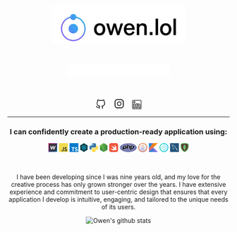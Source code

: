 <p align="&#99;&#101;&#110;&#116;&#101;&#114;"><a href="&#104;&#116;&#116;&#112;&#115;&#58;&#47;&#47;&#111;&#119;&#101;&#110;&#46;&#108;&#111;&#108;&#47;"><picture><source media="&#40;&#112;&#114;&#101;&#102;&#101;&#114;&#115;&#45;&#99;&#111;&#108;&#111;&#114;&#45;&#115;&#99;&#104;&#101;&#109;&#101;&#58;&#32;&#100;&#97;&#114;&#107;&#41;" srcset="&#46;&#47;&#97;&#115;&#115;&#101;&#116;&#115;&#47;&#100;&#97;&#114;&#107;&#46;&#112;&#110;&#103;"><img width="&#54;&#48;&#37;" alt="&#111;&#119;&#101;&#110;&#46;&#108;&#111;&#108;" src="&#46;&#47;&#97;&#115;&#115;&#101;&#116;&#115;&#47;&#108;&#105;&#103;&#104;&#116;&#46;&#112;&#110;&#103;"></picture></a></p>&#13;
<br/>&#13;
<p align="&#99;&#101;&#110;&#116;&#101;&#114;"><img width="&#52;&#54;&#37;" img src="&#46;&#47;&#97;&#115;&#115;&#101;&#116;&#115;&#47;&#116;&#121;&#112;&#101;&#100;&#45;&#118;&#52;&#46;&#115;&#118;&#103;" alt="&#70;&#117;&#108;&#108;&#32;&#83;&#116;&#97;&#99;&#107;&#32;&#68;&#101;&#118;&#101;&#108;&#111;&#112;&#101;&#114;&#44;&#32;&#67;&#114;&#101;&#97;&#116;&#105;&#118;&#101;&#32;&#68;&#101;&#115;&#105;&#103;&#110;&#101;&#114;&#44;&#32;&#80;&#97;&#115;&#115;&#105;&#111;&#110;&#97;&#116;&#101;&#32;&#76;&#101;&#97;&#114;&#110;&#101;&#114;" /></p><br>&#13;
<p align="&#99;&#101;&#110;&#116;&#101;&#114;" style="&#116;&#101;&#120;&#116;&#45;&#97;&#108;&#105;&#103;&#110;&#58;&#32;&#99;&#101;&#110;&#116;&#101;&#114;">&#13;
<a href="&#104;&#116;&#116;&#112;&#115;&#58;&#47;&#47;&#103;&#105;&#116;&#104;&#117;&#98;&#46;&#99;&#111;&#109;&#47;&#111;&#119;&#101;&#110;&#103;&#114;&#101;&#103;&#115;&#111;&#110;"><picture><source media="&#40;&#112;&#114;&#101;&#102;&#101;&#114;&#115;&#45;&#99;&#111;&#108;&#111;&#114;&#45;&#115;&#99;&#104;&#101;&#109;&#101;&#58;&#32;&#100;&#97;&#114;&#107;&#41;" srcset="&#46;&#47;&#97;&#115;&#115;&#101;&#116;&#115;&#47;&#103;&#105;&#116;&#104;&#117;&#98;&#46;&#115;&#118;&#103;"><img hspace="&#55;" height="&#50;&#51;" alt="&#103;&#105;&#116;&#104;&#117;&#98;" src="&#46;&#47;&#97;&#115;&#115;&#101;&#116;&#115;&#47;&#103;&#105;&#116;&#104;&#117;&#98;&#45;&#100;&#97;&#114;&#107;&#46;&#112;&#110;&#103;"></picture></a>&#13;
<a href="&#104;&#116;&#116;&#112;&#115;&#58;&#47;&#47;&#119;&#119;&#119;&#46;&#105;&#110;&#115;&#116;&#97;&#103;&#114;&#97;&#109;&#46;&#99;&#111;&#109;&#47;&#111;&#119;&#101;&#110;&#106;&#101;&#101;&#95;&#47;"><picture><source media="&#40;&#112;&#114;&#101;&#102;&#101;&#114;&#115;&#45;&#99;&#111;&#108;&#111;&#114;&#45;&#115;&#99;&#104;&#101;&#109;&#101;&#58;&#32;&#100;&#97;&#114;&#107;&#41;" srcset="&#46;&#47;&#97;&#115;&#115;&#101;&#116;&#115;&#47;&#105;&#110;&#115;&#116;&#97;&#103;&#114;&#97;&#109;&#46;&#115;&#118;&#103;"><img hspace="&#55;" height="&#50;&#53;" alt="&#105;&#110;&#115;&#116;&#97;&#103;&#114;&#97;&#109;" src="&#46;&#47;&#97;&#115;&#115;&#101;&#116;&#115;&#47;&#105;&#110;&#115;&#116;&#97;&#103;&#114;&#97;&#109;&#45;&#100;&#97;&#114;&#107;&#46;&#112;&#110;&#103;"></picture></a>&#13;
<a href="&#104;&#116;&#116;&#112;&#115;&#58;&#47;&#47;&#119;&#119;&#119;&#46;&#108;&#105;&#110;&#107;&#101;&#100;&#105;&#110;&#46;&#99;&#111;&#109;&#47;&#105;&#110;&#47;&#111;&#119;&#101;&#110;&#103;&#114;&#101;&#103;&#115;&#111;&#110;&#47;"><picture><source media="&#40;&#112;&#114;&#101;&#102;&#101;&#114;&#115;&#45;&#99;&#111;&#108;&#111;&#114;&#45;&#115;&#99;&#104;&#101;&#109;&#101;&#58;&#32;&#100;&#97;&#114;&#107;&#41;" srcset="&#46;&#47;&#97;&#115;&#115;&#101;&#116;&#115;&#47;&#108;&#105;&#110;&#107;&#101;&#100;&#105;&#110;&#46;&#115;&#118;&#103;"><img hspace="&#55;" height="&#50;&#49;" alt="&#108;&#105;&#110;&#107;&#101;&#100;&#105;&#110;" src="&#46;&#47;&#97;&#115;&#115;&#101;&#116;&#115;&#47;&#108;&#105;&#110;&#107;&#101;&#100;&#105;&#110;&#45;&#100;&#97;&#114;&#107;&#46;&#112;&#110;&#103;"></picture></a>&#13;
<hr>&#13;
<h3 align="&#99;&#101;&#110;&#116;&#101;&#114;" style="&#116;&#101;&#120;&#116;&#45;&#97;&#108;&#105;&#103;&#110;&#58;&#32;&#99;&#101;&#110;&#116;&#101;&#114;">&#73;&#32;&#99;&#97;&#110;&#32;&#99;&#111;&#110;&#102;&#105;&#100;&#101;&#110;&#116;&#108;&#121;&#32;&#99;&#114;&#101;&#97;&#116;&#101;&#32;&#97;&#32;&#112;&#114;&#111;&#100;&#117;&#99;&#116;&#105;&#111;&#110;&#45;&#114;&#101;&#97;&#100;&#121;&#32;&#97;&#112;&#112;&#108;&#105;&#99;&#97;&#116;&#105;&#111;&#110;&#32;&#117;&#115;&#105;&#110;&#103;&#58;</h3>&#13;
<p align="&#99;&#101;&#110;&#116;&#101;&#114;" style="&#116;&#101;&#120;&#116;&#45;&#97;&#108;&#105;&#103;&#110;&#58;&#32;&#99;&#101;&#110;&#116;&#101;&#114;">&#13;
<code><img height="&#50;&#48;" alt="&#119;&#101;&#98;&#102;&#108;&#111;&#119;" src="&#46;&#47;&#97;&#115;&#115;&#101;&#116;&#115;&#47;&#119;&#101;&#98;&#102;&#108;&#111;&#119;&#46;&#112;&#110;&#103;"></code>&#13;
<code><img height="&#50;&#48;" alt="&#106;&#97;&#118;&#97;&#115;&#99;&#114;&#105;&#112;&#116;" src="&#46;&#47;&#97;&#115;&#115;&#101;&#116;&#115;&#47;&#106;&#97;&#118;&#97;&#115;&#99;&#114;&#105;&#112;&#116;&#46;&#112;&#110;&#103;"></code>&#13;
<code><img height="&#50;&#48;" alt="&#116;&#121;&#112;&#101;&#115;&#99;&#114;&#105;&#112;&#116;" src="&#46;&#47;&#97;&#115;&#115;&#101;&#116;&#115;&#47;&#116;&#121;&#112;&#101;&#115;&#99;&#114;&#105;&#112;&#116;&#46;&#112;&#110;&#103;"></code>&#13;
<code><img height="&#50;&#48;" alt="&#114;&#101;&#97;&#99;&#116;&#46;&#106;&#115;" src="&#46;&#47;&#97;&#115;&#115;&#101;&#116;&#115;&#47;&#114;&#101;&#97;&#99;&#116;&#106;&#115;&#45;&#50;&#46;&#112;&#110;&#103;"></code>&#13;
<code><img height="&#50;&#48;" alt="&#112;&#121;&#116;&#104;&#111;&#110;" src="&#46;&#47;&#97;&#115;&#115;&#101;&#116;&#115;&#47;&#112;&#121;&#116;&#104;&#111;&#110;&#46;&#112;&#110;&#103;"></code>&#13;
<code><img height="&#50;&#48;" alt="&#110;&#111;&#100;&#101;&#46;&#106;&#115;" src="&#46;&#47;&#97;&#115;&#115;&#101;&#116;&#115;&#47;&#110;&#111;&#100;&#101;&#106;&#115;&#46;&#112;&#110;&#103;"></code>&#13;
<code><img height="&#50;&#48;" alt="&#115;&#119;&#105;&#102;&#116;" src="&#46;&#47;&#97;&#115;&#115;&#101;&#116;&#115;&#47;&#115;&#119;&#105;&#102;&#116;&#46;&#112;&#110;&#103;"></code>&#13;
<code><img height="&#50;&#48;" alt="&#112;&#104;&#112;" src="&#46;&#47;&#97;&#115;&#115;&#101;&#116;&#115;&#47;&#112;&#104;&#112;&#46;&#112;&#110;&#103;"></code>&#13;
<code><img height="&#50;&#48;" alt="&#106;&#97;&#118;&#97;" src="&#46;&#47;&#97;&#115;&#115;&#101;&#116;&#115;&#47;&#106;&#97;&#118;&#97;&#46;&#112;&#110;&#103;"></code>&#13;
<code><img height="&#50;&#48;" alt="&#107;&#111;&#116;&#108;&#105;&#110;" src="&#46;&#47;&#97;&#115;&#115;&#101;&#116;&#115;&#47;&#107;&#111;&#116;&#108;&#105;&#110;&#46;&#112;&#110;&#103;"></code>&#13;
<code><img height="&#50;&#48;" alt="&#101;&#108;&#101;&#99;&#116;&#114;&#111;&#110;" src="&#46;&#47;&#97;&#115;&#115;&#101;&#116;&#115;&#47;&#101;&#108;&#101;&#99;&#116;&#114;&#111;&#110;&#45;&#50;&#46;&#112;&#110;&#103;"></code>&#13;
<code><img height="&#50;&#48;" alt="&#109;&#121;&#115;&#113;&#108;" src="&#46;&#47;&#97;&#115;&#115;&#101;&#116;&#115;&#47;&#109;&#121;&#115;&#113;&#108;&#46;&#112;&#110;&#103;"></code>&#13;
<code><img height="&#50;&#48;" alt="&#109;&#111;&#110;&#103;&#111;&#100;&#98;" src="&#46;&#47;&#97;&#115;&#115;&#101;&#116;&#115;&#47;&#109;&#111;&#110;&#103;&#111;&#100;&#98;&#46;&#112;&#110;&#103;"></code>&#13;
</p><br>&#13;
<p align="&#99;&#101;&#110;&#116;&#101;&#114;" style="&#116;&#101;&#120;&#116;&#45;&#97;&#108;&#105;&#103;&#110;&#58;&#32;&#99;&#101;&#110;&#116;&#101;&#114;&#59;&#32;&#116;&#101;&#120;&#116;&#45;&#115;&#105;&#122;&#101;&#58;&#32;&#50;&#101;&#109;&#59;">&#13;
&#73;&#32;&#104;&#97;&#118;&#101;&#32;&#98;&#101;&#101;&#110;&#32;&#100;&#101;&#118;&#101;&#108;&#111;&#112;&#105;&#110;&#103;&#32;&#115;&#105;&#110;&#99;&#101;&#32;&#73;&#32;&#119;&#97;&#115;&#32;&#110;&#105;&#110;&#101;&#32;&#121;&#101;&#97;&#114;&#115;&#32;&#111;&#108;&#100;&#44;&#32;&#97;&#110;&#100;&#32;&#109;&#121;&#32;&#108;&#111;&#118;&#101;&#32;&#102;&#111;&#114;&#32;&#116;&#104;&#101;&#32;&#99;&#114;&#101;&#97;&#116;&#105;&#118;&#101;&#32;&#112;&#114;&#111;&#99;&#101;&#115;&#115;&#32;&#104;&#97;&#115;&#32;&#111;&#110;&#108;&#121;&#32;&#103;&#114;&#111;&#119;&#110;&#32;&#115;&#116;&#114;&#111;&#110;&#103;&#101;&#114;&#32;&#111;&#118;&#101;&#114;&#32;&#116;&#104;&#101;&#32;&#121;&#101;&#97;&#114;&#115;&#46;&#32;&#73;&#32;&#104;&#97;&#118;&#101;&#32;&#101;&#120;&#116;&#101;&#110;&#115;&#105;&#118;&#101;&#32;&#101;&#120;&#112;&#101;&#114;&#105;&#101;&#110;&#99;&#101;&#32;&#97;&#110;&#100;&#32;&#99;&#111;&#109;&#109;&#105;&#116;&#109;&#101;&#110;&#116;&#32;&#116;&#111;&#32;&#117;&#115;&#101;&#114;&#45;&#99;&#101;&#110;&#116;&#114;&#105;&#99;&#32;&#100;&#101;&#115;&#105;&#103;&#110;&#32;&#116;&#104;&#97;&#116;&#32;&#101;&#110;&#115;&#117;&#114;&#101;&#115;&#32;&#116;&#104;&#97;&#116;&#32;&#101;&#118;&#101;&#114;&#121;&#32;&#97;&#112;&#112;&#108;&#105;&#99;&#97;&#116;&#105;&#111;&#110;&#32;&#73;&#32;&#100;&#101;&#118;&#101;&#108;&#111;&#112;&#32;&#105;&#115;&#32;&#105;&#110;&#116;&#117;&#105;&#116;&#105;&#118;&#101;&#44;&#32;&#101;&#110;&#103;&#97;&#103;&#105;&#110;&#103;&#44;&#32;&#97;&#110;&#100;&#32;&#116;&#97;&#105;&#108;&#111;&#114;&#101;&#100;&#32;&#116;&#111;&#32;&#116;&#104;&#101;&#32;&#117;&#110;&#105;&#113;&#117;&#101;&#32;&#110;&#101;&#101;&#100;&#115;&#32;&#111;&#102;&#32;&#105;&#116;&#115;&#32;&#117;&#115;&#101;&#114;&#115;&#46;&#13;
</p>&#13;
<p align="&#99;&#101;&#110;&#116;&#101;&#114;">&#13;
<img src="&#104;&#116;&#116;&#112;&#115;&#58;&#47;&#47;&#103;&#105;&#116;&#104;&#117;&#98;&#45;&#114;&#101;&#97;&#100;&#109;&#101;&#45;&#115;&#116;&#97;&#116;&#115;&#46;&#118;&#101;&#114;&#99;&#101;&#108;&#46;&#97;&#112;&#112;&#47;&#97;&#112;&#105;&#63;&#117;&#115;&#101;&#114;&#110;&#97;&#109;&#101;&#61;&#111;&#119;&#101;&#110;&#103;&#114;&#101;&#103;&#115;&#111;&#110;&#38;&#115;&#104;&#111;&#119;&#95;&#105;&#99;&#111;&#110;&#115;&#61;&#116;&#114;&#117;&#101;&#38;&#105;&#110;&#99;&#108;&#117;&#100;&#101;&#95;&#97;&#108;&#108;&#95;&#99;&#111;&#109;&#109;&#105;&#116;&#115;&#61;&#116;&#114;&#117;&#101;&#38;&#116;&#104;&#101;&#109;&#101;&#61;&#109;&#97;&#116;&#101;&#114;&#105;&#97;&#108;&#45;&#112;&#97;&#108;&#101;&#110;&#105;&#103;&#104;&#116;&#38;&#114;&#97;&#110;&#107;&#95;&#105;&#99;&#111;&#110;&#61;&#103;&#105;&#116;&#104;&#117;&#98;&#38;&#104;&#105;&#100;&#101;&#95;&#98;&#111;&#114;&#100;&#101;&#114;&#61;&#116;&#114;&#117;&#101;&#38;&#98;&#103;&#95;&#99;&#111;&#108;&#111;&#114;&#61;&#48;&#48;&#48;&#48;&#48;&#48;&#48;&#48;" alt="&#79;&#119;&#101;&#110;'s github stats" /></a><br>&#13;
</p>&#13;

